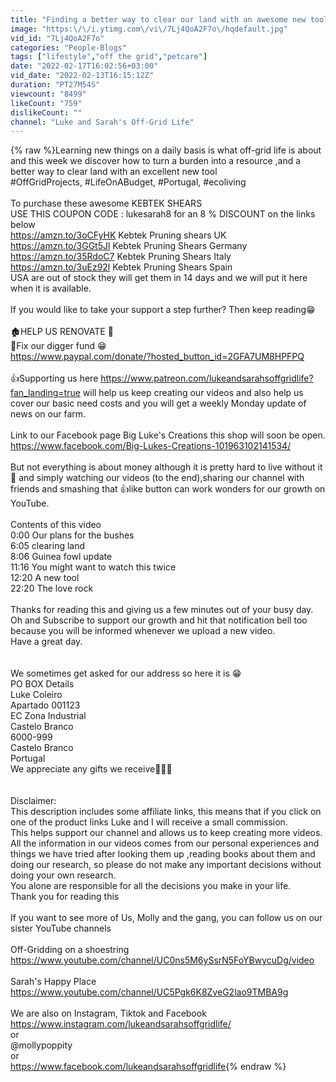```yaml
---
title: "Finding a better way to clear our land with an awesome new tool"
image: "https:\/\/i.ytimg.com\/vi\/7Lj4QoA2F7o\/hqdefault.jpg"
vid_id: "7Lj4QoA2F7o"
categories: "People-Blogs"
tags: ["lifestyle","off the grid","petcare"]
date: "2022-02-17T16:02:56+03:00"
vid_date: "2022-02-13T16:15:12Z"
duration: "PT27M54S"
viewcount: "8499"
likeCount: "759"
dislikeCount: ""
channel: "Luke and Sarah's Off-Grid Life"
---
```

{% raw %}Learning new things on a daily basis is what off-grid life is about and this week we discover how to turn a burden into a resource ,and a better way to clear land with an excellent new tool<br />#OffGridProjects, #LifeOnABudget, #Portugal, #ecoliving<br /><br />To purchase these awesome KEBTEK SHEARS<br />USE THIS COUPON CODE : lukesarah8 for an 8 % DISCOUNT on the links below<br /> <a rel="nofollow" target="blank" href="https://amzn.to/3oCFyHK">https://amzn.to/3oCFyHK</a> Kebtek Pruning shears UK<br /><a rel="nofollow" target="blank" href="https://amzn.to/3GGt5Jl">https://amzn.to/3GGt5Jl</a>  Kebtek  Pruning Shears Germany<br /><a rel="nofollow" target="blank" href="https://amzn.to/35RdoC7">https://amzn.to/35RdoC7</a> Kebtek Pruning Shears Italy<br /><a rel="nofollow" target="blank" href="https://amzn.to/3uEz92l">https://amzn.to/3uEz92l</a> Kebtek Pruning Shears Spain<br /> USA are out of stock they will get them in 14 days and we will put it here when it is available.<br /><br />If you would like to take your support a step further? Then keep reading😁<br /><br />🏚️HELP US RENOVATE 🧡<br />🚜Fix our digger fund 😁<br /><a rel="nofollow" target="blank" href="https://www.paypal.com/donate/?hosted_button_id=2GFA7UM8HPFPQ">https://www.paypal.com/donate/?hosted_button_id=2GFA7UM8HPFPQ</a><br /><br />👍Supporting us here <a rel="nofollow" target="blank" href="https://www.patreon.com/lukeandsarahsoffgridlife?fan_landing=true">https://www.patreon.com/lukeandsarahsoffgridlife?fan_landing=true</a>  will help us keep creating our videos and also help us cover our basic need costs and you will get a weekly Monday update of news on our farm.<br /><br />Link to our Facebook page Big Luke's Creations this shop will soon be open.<br /><a rel="nofollow" target="blank" href="https://www.facebook.com/Big-Lukes-Creations-101963102141534/">https://www.facebook.com/Big-Lukes-Creations-101963102141534/</a><br /><br />But not everything is about money although it is pretty hard to live without it🤣 and simply watching our videos (to the end),sharing our channel with friends and smashing that 👍like button can work wonders for our growth on YouTube.<br /><br />Contents of this video<br />0:00 Our plans for the bushes<br />6:05 clearing land<br />8:06 Guinea fowl update<br />11:16 You might want to watch this twice<br />12:20 A new tool<br />22:20 The love rock<br /><br />Thanks for reading this and giving us a few minutes out of your busy day.<br />Oh and Subscribe to support our growth and hit that notification bell too because you will be informed whenever we upload a new video.<br />Have a great day.<br /><br /><br />We sometimes get asked for our address so here it is 😁<br />PO BOX Details<br />Luke Coleiro<br />Apartado 001123<br />EC Zona Industrial<br />Castelo Branco<br />6000-999<br />Castelo Branco<br />Portugal<br />We appreciate any gifts we receive🧡🧡🧡<br /><br /><br />Disclaimer:<br />This description includes some affiliate links, this means that if you click on one of the product links Luke and I will receive a small commission.<br />This helps support our channel and allows us to keep creating more videos.<br />All the information in our videos comes from our personal experiences and things we have tried after looking them up ,reading books about them and doing our research, so please do not make any important decisions without doing your own research.<br />You alone are responsible for all the decisions you make in your life.<br />Thank you for reading this<br /><br />If you want to see more of Us, Molly and the gang, you can follow us on our sister YouTube channels<br /><br />Off-Gridding on a shoestring<br /><a rel="nofollow" target="blank" href="https://www.youtube.com/channel/UC0ns5M6ySsrN5FoYBwycuDg/video">https://www.youtube.com/channel/UC0ns5M6ySsrN5FoYBwycuDg/video</a><br /><br />Sarah's Happy Place <br /><a rel="nofollow" target="blank" href="https://www.youtube.com/channel/UC5Pgk6K8ZveG2lao9TMBA9g">https://www.youtube.com/channel/UC5Pgk6K8ZveG2lao9TMBA9g</a><br /><br /> We are also on  Instagram, Tiktok and Facebook<br /><a rel="nofollow" target="blank" href="https://www.instagram.com/lukeandsarahsoffgridlife/">https://www.instagram.com/lukeandsarahsoffgridlife/</a><br /> or<br /> @mollypoppity<br />or<br /><a rel="nofollow" target="blank" href="https://www.facebook.com/lukeandsarahsoffgridlife">https://www.facebook.com/lukeandsarahsoffgridlife</a>{% endraw %}
